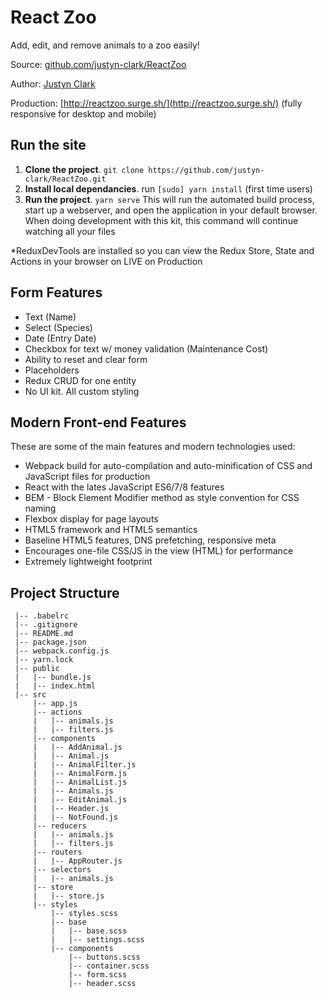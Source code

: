 # React Zoo

Add, edit, and remove animals to a zoo easily!

Source: [github.com/justyn-clark/ReactZoo](https://github.com/justyn-clark/ReactZoo)

Author: [Justyn Clark](http://justynclark.com)

Production: [http://reactzoo.surge.sh/](http://reactzoo.surge.sh/) (fully responsive for desktop and mobile)

## Run the site

1. **Clone the project**. `git clone https://github.com/justyn-clark/ReactZoo.git`
2. **Install local dependancies**. run `[sudo] yarn install` (first time users)
3. **Run the project**. `yarn serve`
This will run the automated build process, start up a webserver, and open the application in your default browser. When doing development with this kit, this command will continue watching all your files

*ReduxDevTools are installed so you can view the Redux Store, State and Actions in your browser on LIVE on Production

## Form Features

* Text (Name)  
* Select (Species)  
* Date (Entry Date)
* Checkbox for text w/ money validation (Maintenance Cost)    
* Ability to reset and clear form
* Placeholders
* Redux CRUD for one entity
* No UI kit. All custom styling

## Modern Front-end Features

These are some of the main features and modern technologies used:
* Webpack build for auto-compilation and auto-minification of CSS and JavaScript files for production
* React with the lates JavaScript ES6/7/8 features
* BEM - Block Element Modifier method as style convention for CSS naming  
* Flexbox display for page layouts
* HTML5 framework and HTML5 semantics
* Baseline HTML5 features, DNS prefetching, responsive meta
* Encourages one-file CSS/JS in the view (HTML) for performance
* Extremely lightweight footprint

## Project Structure

```
 |-- .babelrc
 |-- .gitignore
 |-- README.md
 |-- package.json
 |-- webpack.config.js
 |-- yarn.lock
 |-- public
 |   |-- bundle.js
 |   |-- index.html
 |-- src
     |-- app.js
     |-- actions
     |   |-- animals.js
     |   |-- filters.js
     |-- components
     |   |-- AddAnimal.js
     |   |-- Animal.js
     |   |-- AnimalFilter.js
     |   |-- AnimalForm.js
     |   |-- AnimalList.js
     |   |-- Animals.js
     |   |-- EditAnimal.js
     |   |-- Header.js
     |   |-- NotFound.js
     |-- reducers
     |   |-- animals.js
     |   |-- filters.js
     |-- routers
     |   |-- AppRouter.js
     |-- selectors
     |   |-- animals.js
     |-- store
     |   |-- store.js
     |-- styles
         |-- styles.scss
         |-- base
         |   |-- base.scss
         |   |-- settings.scss
         |-- components
             |-- buttons.scss
             |-- container.scss
             |-- form.scss
             |-- header.scss
```
